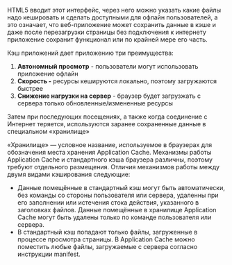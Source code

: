 HTML5 вводит этот интерфейс, через него можно указать какие файлы надо кешировать и сделать доступными для офлайн пользователей, а это означает, что веб-приложение может сохранить данные в кэше и даже после перезагрузки страницы без подключения к интернету приложение сохранит функционал или по крайней мере его часть.

Кэш приложений дает приложению три преимущества:

1. **Автономный просмотр** - пользователи могут использовать приложение офлайн
2. **Скорость -** ресурсы кешируются локально, поэтому загружаются быстрее
3. **Снижение нагрузки на сервер** - браузер будет загрузжать с сервера только обновленные/измененные ресурсы

Затем при последующих посещениях, а также когда соединение с Интернет теряется, используются заранее сохраненные данные в специальном «хранилище»

«Хранилище» — условное название, используемое в браузерах для обозначения места хранения Application Cache. Механизмы работы Application Cache и стандартного кэша браузера различны, поэтому требуют отдельного размещения. Отличия механизмов работы между двумя видами кэширования следующие:

- Данные помещённые в стандартный кэш могут быть автоматически, без команды со стороны пользователя или сервера, удаленны при его заполнении или истечения стока действия, указанного в заголовках файлов. Данные помещённые в хранилище Application Cache могут быть удалены только по команде пользователя или сервера.
- В стандартный кэш попадают только файлы, загруженные в процессе просмотра страницы. В Application Cache можно поместить любые файлы, загружаемые с сервера согласно инструкции manifest.